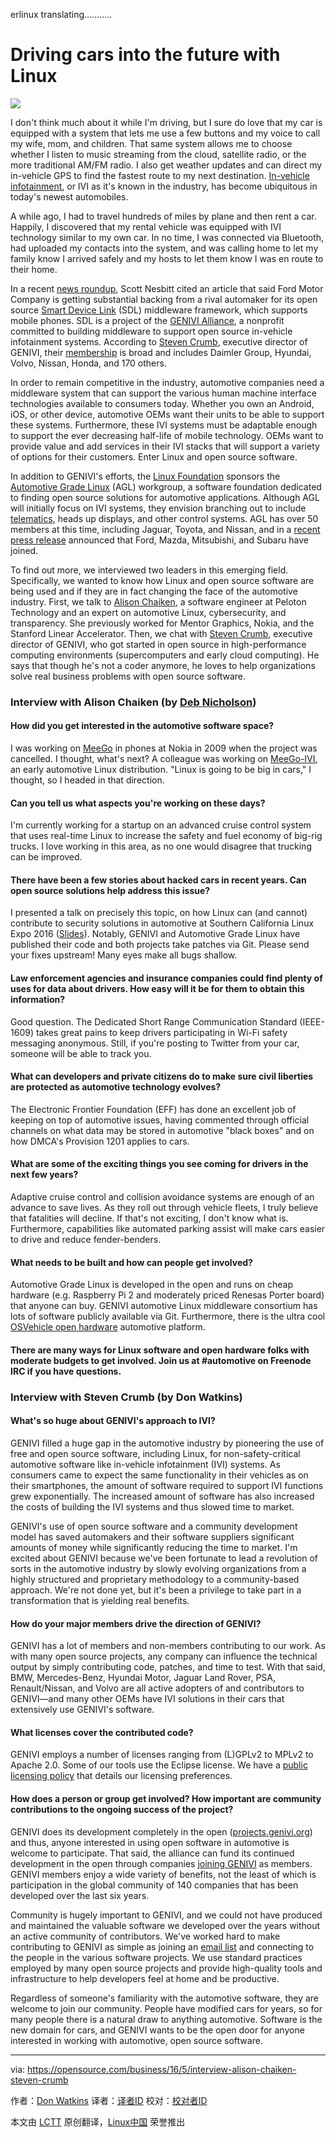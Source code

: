 erlinux translating...........

Driving cars into the future with Linux
===========================================

![](https://opensource.com/sites/default/files/styles/image-full-size/public/images/life/open-snow-car-osdc-lead.png?itok=IgYZ6mNY)

I don't think much about it while I'm driving, but I sure do love that my car is equipped with a system that lets me use a few buttons and my voice to call my wife, mom, and children. That same system allows me to choose whether I listen to music streaming from the cloud, satellite radio, or the more traditional AM/FM radio. I also get weather updates and can direct my in-vehicle GPS to find the fastest route to my next destination. [In-vehicle infotainment][1], or IVI as it's known in the industry, has become ubiquitous in today's newest automobiles.

A while ago, I had to travel hundreds of miles by plane and then rent a car. Happily, I discovered that my rental vehicle was equipped with IVI technology similar to my own car. In no time, I was connected via Bluetooth, had uploaded my contacts into the system, and was calling home to let my family know I arrived safely and my hosts to let them know I was en route to their home.

In a recent [news roundup][2], Scott Nesbitt cited an article that said Ford Motor Company is getting substantial backing from a rival automaker for its open source [Smart Device Link][3] (SDL) middleware framework, which supports mobile phones. SDL is a project of the [GENIVI Alliance][4], a nonprofit committed to building middleware to support open source in-vehicle infotainment systems. According to [Steven Crumb][5], executive director of GENIVI, their [membership][6] is broad and includes Daimler Group, Hyundai, Volvo, Nissan, Honda, and 170 others.

In order to remain competitive in the industry, automotive companies need a middleware system that can support the various human machine interface technologies available to consumers today. Whether you own an Android, iOS, or other device, automotive OEMs want their units to be able to support these systems. Furthermore, these IVI systems must be adaptable enough to support the ever decreasing half-life of mobile technology. OEMs want to provide value and add services in their IVI stacks that will support a variety of options for their customers. Enter Linux and open source software.

In addition to GENIVI's efforts, the [Linux Foundation][7] sponsors the [Automotive Grade Linux][8] (AGL) workgroup, a software foundation dedicated to finding open source solutions for automotive applications. Although AGL will initially focus on IVI systems, they envision branching out to include [telematics][9], heads up displays, and other control systems. AGL has over 50 members at this time, including Jaguar, Toyota, and Nissan, and in a [recent press release][10] announced that Ford, Mazda, Mitsubishi, and Subaru have joined.

To find out more, we interviewed two leaders in this emerging field. Specifically, we wanted to know how Linux and open source software are being used and if they are in fact changing the face of the automotive industry. First, we talk to [Alison Chaiken][11], a software engineer at Peloton Technology and an expert on automotive Linux, cybersecurity, and transparency. She previously worked for Mentor Graphics, Nokia, and the Stanford Linear Accelerator. Then, we chat with [Steven Crumb][12], executive director of GENIVI, who got started in open source in high-performance computing environments (supercomputers and early cloud computing). He says that though he's not a coder anymore, he loves to help organizations solve real business problems with open source software.

### Interview with Alison Chaiken (by [Deb Nicholson][13])

#### How did you get interested in the automotive software space?

I was working on [MeeGo][14] in phones at Nokia in 2009 when the project was cancelled. I thought, what's next? A colleague was working on [MeeGo-IVI][15], an early automotive Linux distribution. "Linux is going to be big in cars," I thought, so I headed in that direction.

#### Can you tell us what aspects you're working on these days?

I'm currently working for a startup on an advanced cruise control system that uses real-time Linux to increase the safety and fuel economy of big-rig trucks. I love working in this area, as no one would disagree that trucking can be improved.

#### There have been a few stories about hacked cars in recent years. Can open source solutions help address this issue?

I presented a talk on precisely this topic, on how Linux can (and cannot) contribute to security solutions in automotive at Southern California Linux Expo 2016 ([Slides][16]). Notably, GENIVI and Automotive Grade Linux have published their code and both projects take patches via Git. Please send your fixes upstream! Many eyes make all bugs shallow.

#### Law enforcement agencies and insurance companies could find plenty of uses for data about drivers. How easy will it be for them to obtain this information?

Good question. The Dedicated Short Range Communication Standard (IEEE-1609) takes great pains to keep drivers participating in Wi-Fi safety messaging anonymous. Still, if you're posting to Twitter from your car, someone will be able to track you.

#### What can developers and private citizens do to make sure civil liberties are protected as automotive technology evolves?

The Electronic Frontier Foundation (EFF) has done an excellent job of keeping on top of automotive issues, having commented through official channels on what data may be stored in automotive "black boxes" and on how DMCA's Provision 1201 applies to cars.

#### What are some of the exciting things you see coming for drivers in the next few years?

Adaptive cruise control and collision avoidance systems are enough of an advance to save lives. As they roll out through vehicle fleets, I truly believe that fatalities will decline. If that's not exciting, I don't know what is. Furthermore, capabilities like automated parking assist will make cars easier to drive and reduce fender-benders.

#### What needs to be built and how can people get involved?

Automotive Grade Linux is developed in the open and runs on cheap hardware (e.g. Raspberry Pi 2 and moderately priced Renesas Porter board) that anyone can buy. GENIVI automotive Linux middleware consortium has lots of software publicly available via Git. Furthermore, there is the ultra cool [OSVehicle open hardware][17] automotive platform.

#### There are many ways for Linux software and open hardware folks with moderate budgets to get involved. Join us at #automotive on Freenode IRC if you have questions.

### Interview with Steven Crumb (by Don Watkins)

#### What's so huge about GENIVI's approach to IVI?

GENIVI filled a huge gap in the automotive industry by pioneering the use of free and open source software, including Linux, for non-safety-critical automotive software like in-vehicle infotainment (IVI) systems. As consumers came to expect the same functionality in their vehicles as on their smartphones, the amount of software required to support IVI functions grew exponentially. The increased amount of software has also increased the costs of building the IVI systems and thus slowed time to market.

GENIVI's use of open source software and a community development model has saved automakers and their software suppliers significant amounts of money while significantly reducing the time to market. I'm excited about GENIVI because we've been fortunate to lead a revolution of sorts in the automotive industry by slowly evolving organizations from a highly structured and proprietary methodology to a community-based approach. We're not done yet, but it's been a privilege to take part in a transformation that is yielding real benefits.

#### How do your major members drive the direction of GENIVI?

GENIVI has a lot of members and non-members contributing to our work. As with many open source projects, any company can influence the technical output by simply contributing code, patches, and time to test. With that said, BMW, Mercedes-Benz, Hyundai Motor, Jaguar Land Rover, PSA, Renault/Nissan, and Volvo are all active adopters of and contributors to GENIVI—and many other OEMs have IVI solutions in their cars that extensively use GENIVI's software.

#### What licenses cover the contributed code?

GENIVI employs a number of licenses ranging from (L)GPLv2 to MPLv2 to Apache 2.0. Some of our tools use the Eclipse license. We have a [public licensing policy][18] that details our licensing preferences.

#### How does a person or group get involved? How important are community contributions to the ongoing success of the project?

GENIVI does its development completely in the open ([projects.genivi.org][19]) and thus, anyone interested in using open software in automotive is welcome to participate. That said, the alliance can fund its continued development in the open through companies [joining GENIVI][20] as members. GENIVI members enjoy a wide variety of benefits, not the least of which is participation in the global community of 140 companies that has been developed over the last six years.

Community is hugely important to GENIVI, and we could not have produced and maintained the valuable software we developed over the years without an active community of contributors. We've worked hard to make contributing to GENIVI as simple as joining an [email list][21] and connecting to the people in the various software projects. We use standard practices employed by many open source projects and provide high-quality tools and infrastructure to help developers feel at home and be productive.

Regardless of someone's familiarity with the automotive software, they are welcome to join our community. People have modified cars for years, so for many people there is a natural draw to anything automotive. Software is the new domain for cars, and GENIVI wants to be the open door for anyone interested in working with automotive, open source software.

-------------------------------
via: https://opensource.com/business/16/5/interview-alison-chaiken-steven-crumb

作者：[Don Watkins][a]
译者：[译者ID](https://github.com/译者ID)
校对：[校对者ID](https://github.com/校对者ID)

本文由 [LCTT](https://github.com/LCTT/TranslateProject) 原创翻译，[Linux中国](https://linux.cn/) 荣誉推出

[a]: https://opensource.com/users/don-watkins
[1]: https://en.wikipedia.org/wiki/In_car_entertainment
[2]: https://opensource.com/life/16/1/weekly-news-jan-9
[3]: http://projects.genivi.org/smartdevicelink/home
[4]: http://www.genivi.org/
[5]: https://www.linkedin.com/in/stevecrumb
[6]: http://www.genivi.org/genivi-members
[7]: http://www.linuxfoundation.org/
[8]: https://www.automotivelinux.org/
[9]: https://en.wikipedia.org/wiki/Telematics
[10]: https://www.automotivelinux.org/news/announcement/2016/01/ford-mazda-mitsubishi-motors-and-subaru-join-linux-foundation-and
[11]: https://www.linkedin.com/in/alison-chaiken-3ba456b3
[12]: https://www.linkedin.com/in/stevecrumb
[13]: https://opensource.com/users/eximious
[14]: https://en.wikipedia.org/wiki/MeeGo
[15]: http://webinos.org/deliverable-d026-target-platform-requirements-and-ipr/automotive/
[16]: http://she-devel.com/Chaiken_automotive_cybersecurity.pdf
[17]: https://www.osvehicle.com/
[18]: http://projects.genivi.org/how
[19]: http://projects.genivi.org/
[20]: http://genivi.org/join
[21]: http://lists.genivi.org/mailman/listinfo/genivi-projects
